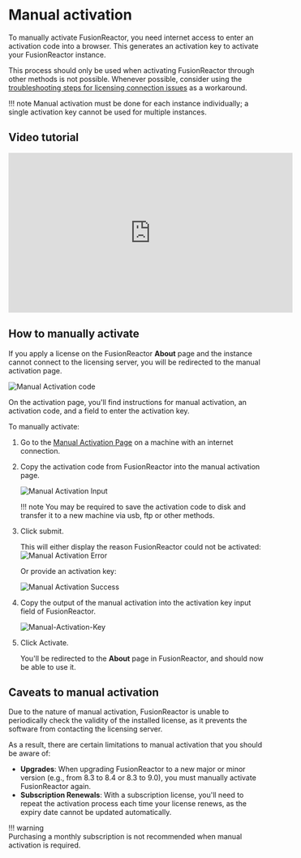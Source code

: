 # Manual activation

To manually activate FusionReactor, you need internet access to enter an activation code into a browser. This generates an activation key to activate your FusionReactor instance.


This process should only be used when activating FusionReactor through other methods is not possible. Whenever possible, consider using the [troubleshooting steps for licensing connection issues](/frdocs/Admin-and-data/Licensing/Troubleshooting/) as a workaround.

!!! note
    Manual activation must be done for each instance individually; a single activation key cannot be used for multiple instances.

## Video tutorial

<iframe width="560" height="315" src="https://www.youtube.com/embed/5EHY8TEa8g8" frameborder="0" allow="accelerometer; autoplay; encrypted-media; gyroscope; picture-in-picture" allowfullscreen></iframe>

## How to manually activate

If you apply a license on the FusionReactor **About** page and the instance cannot connect to the licensing server, you will be redirected to the manual activation page.

 ![Manual Activation code](../../Licensing/Manual-Activation-Code.jpg)

On the activation page, you'll find instructions for manual activation, an activation code, and a field to enter the activation key.

To manually activate:

1. Go to the [Manual Activation Page](https://portal.fusion-reactor.com/manual) on a machine with an internet connection.

2. Copy the activation code from FusionReactor into the manual activation page.

    ![Manual Activation Input](../../Licensing/Manual-Activation-Input.jpg)

    !!! note
        You may be required to save the activation code to disk and transfer it to a new machine via usb, ftp or other methods.

1. Click submit.

    This will either display the reason FusionReactor could not be activated:
    ![Manual Activation Error](../../Licensing/Manual-Activation-Error.jpg)

     Or provide an activation key:

     ![Manual Activation Success](../../Licensing/Manual-Activation-Success.jpg)

1. Copy the output of the manual activation into the activation key input field of FusionReactor.

    ![Manual-Activation-Key](../../Licensing/Manual-Activation-Key.jpg)

1. Click Activate.

    You'll be redirected to the **About** page in FusionReactor, and should now be able to use it.


## Caveats to manual activation

Due to the nature of manual activation, FusionReactor is unable to periodically check the validity of the installed license, as it prevents the software from contacting the licensing server.  

As a result, there are certain limitations to manual activation that you should be aware of:

- **Upgrades**: When upgrading FusionReactor to a new major or minor version (e.g., from 8.3 to 8.4 or 8.3 to 9.0), you must manually activate FusionReactor again.
- **Subscription Renewals**: With a subscription license, you'll need to repeat the activation process each time your license renews, as the expiry date cannot be updated automatically.

!!! warning  
    Purchasing a monthly subscription is not recommended when manual activation is required.  